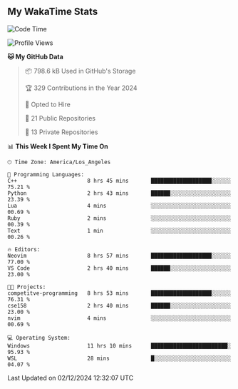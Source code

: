 ## My WakaTime Stats
<!--START_SECTION:waka-->
![Code Time](http://img.shields.io/badge/Code%20Time-177%20hrs%2059%20mins-blue)

![Profile Views](http://img.shields.io/badge/Profile%20Views-0-blue)

**🐱 My GitHub Data** 

> 📦 798.6 kB Used in GitHub's Storage 
 > 
> 🏆 329 Contributions in the Year 2024
 > 
> 💼 Opted to Hire
 > 
> 📜 21 Public Repositories 
 > 
> 🔑 13 Private Repositories 
 > 
📊 **This Week I Spent My Time On** 

```text
🕑︎ Time Zone: America/Los_Angeles

💬 Programming Languages: 
C++                      8 hrs 45 mins       ███████████████████░░░░░░   75.21 % 
Python                   2 hrs 43 mins       ██████░░░░░░░░░░░░░░░░░░░   23.39 % 
Lua                      4 mins              ░░░░░░░░░░░░░░░░░░░░░░░░░   00.69 % 
Ruby                     2 mins              ░░░░░░░░░░░░░░░░░░░░░░░░░   00.39 % 
Text                     1 min               ░░░░░░░░░░░░░░░░░░░░░░░░░   00.26 % 

🔥 Editors: 
Neovim                   8 hrs 57 mins       ███████████████████░░░░░░   77.00 % 
VS Code                  2 hrs 40 mins       ██████░░░░░░░░░░░░░░░░░░░   23.00 % 

🐱‍💻 Projects: 
competitve-programming   8 hrs 53 mins       ███████████████████░░░░░░   76.31 % 
cse158                   2 hrs 40 mins       ██████░░░░░░░░░░░░░░░░░░░   23.00 % 
nvim                     4 mins              ░░░░░░░░░░░░░░░░░░░░░░░░░   00.69 % 

💻 Operating System: 
Windows                  11 hrs 10 mins      ████████████████████████░   95.93 % 
WSL                      28 mins             █░░░░░░░░░░░░░░░░░░░░░░░░   04.07 % 
```


 Last Updated on 02/12/2024 12:32:07 UTC
<!--END_SECTION:waka-->
